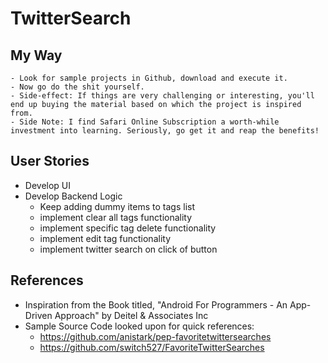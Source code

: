 # TwitterSearch

## My Way
    - Look for sample projects in Github, download and execute it.
    - Now go do the shit yourself.
    - Side-effect: If things are very challenging or interesting, you'll end up buying the material based on which the project is inspired from.
    - Side Note: I find Safari Online Subscription a worth-while investment into learning. Seriously, go get it and reap the benefits!

## User Stories
* Develop UI
* Develop Backend Logic
    - Keep adding dummy items to tags list
    - implement clear all tags functionality
    - implement specific tag delete functionality
    - implement edit tag functionality
    - implement twitter search on click of button

## References
* Inspiration from the Book titled, "Android For Programmers - An App-Driven Approach" by Deitel & Associates Inc
* Sample Source Code looked upon for quick references:
    - https://github.com/anistark/pep-favoritetwittersearches
    - https://github.com/switch527/FavoriteTwitterSearches